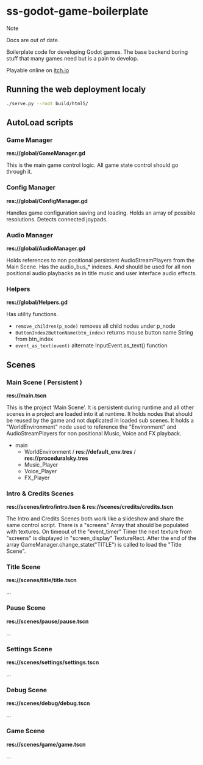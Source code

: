 # ss-godot-game-boilerplate

> [!NOTE]
> Docs are out of date.

Boilerplate code for developing Godot games. The base backend boring stuff that many games need but is a pain to develop.

Playable online on [itch.io](https://sleepychild.itch.io/godot-game-boilerplate)

## Running the web deployment localy

```bash
./serve.py --root build/html5/
```

## AutoLoad scripts

### Game Manager

__res://global/GameManager.gd__

This is the main game control logic. All game state control should go through it.

### Config Manager

__res://global/ConfigManager.gd__

Handles game configuration saving and loading. Holds an array of possible resolutions. Detects connected joypads.

### Audio Manager

__res://global/AudioManager.gd__

Holds references to non positional persistent AudioStreamPlayers from the Main Scene. Has the audio_bus_* indexes. And should be used for all non positional audio playbacks as in title music and user interface audio effects.

### Helpers

__res://global/Helpers.gd__

Has utility functions.
- ```remove_children(p_node)``` removes all child nodes under p_node
- ```ButtonIndex2ButtonName(btn_index)``` returns mouse button name String from btn_index
- ```event_as_text(event)``` alternate InputEvent.as_text() function

## Scenes

### Main Scene ( Persistent )

__res://main.tscn__

This is the project ‘Main Scene’. It is persistent during runtime and all other scenes in a project are loaded into it at runtime. It holds nodes that should be reused by the game and not duplicated in loaded sub scenes. It holds a "WorldEnvironment" node used to reference the "Environment" and AudioStreamPlayers for non positional Music, Voice and FX playback.

- main
  - WorldEnvironment / __res://default_env.tres__ / __res://proceduralsky.tres__
  - Music_Player
  - Voice_Player
  - FX_Player

### Intro & Credits Scenes

__res://scenes/intro/intro.tscn & res://scenes/credits/credits.tscn__

The Intro and Credits Scenes both work like a slideshow and share the same control script. There is a "screens" Array that should be populated with textures. On timeout of the "event_timer" Timer the next texture from "screens" is displayed in "screen_display" TextureRect. After the end of the array GameManager.change_state("TITLE") is called to load the "Title Scene".

### Title Scene

__res://scenes/title/title.tscn__

...

### Pause Scene

__res://scenes/pause/pause.tscn__

...

### Settings Scene

__res://scenes/settings/settings.tscn__

...

### Debug Scene

__res://scenes/debug/debug.tscn__

...

### Game Scene

__res://scenes/game/game.tscn__

...
